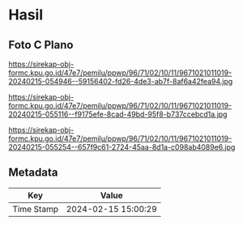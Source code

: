 # Hasil

## Foto C Plano

https://sirekap-obj-formc.kpu.go.id/47e7/pemilu/ppwp/96/71/02/10/11/9671021011019-20240215-054946--59156402-fd26-4de3-ab7f-8af6a42fea94.jpg

https://sirekap-obj-formc.kpu.go.id/47e7/pemilu/ppwp/96/71/02/10/11/9671021011019-20240215-055116--f9175efe-8cad-49bd-95f8-b737ccebcd1a.jpg

https://sirekap-obj-formc.kpu.go.id/47e7/pemilu/ppwp/96/71/02/10/11/9671021011019-20240215-055254--657f9c61-2724-45aa-8d1a-c098ab4089e6.jpg


## Metadata

| Key        | Value               |
| ---------- | ------------------- |
| Time Stamp | 2024-02-15 15:00:29 |



